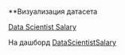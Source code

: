 ﻿\*\*Визуализация датасета

[Data Scientist Salary](https://www.kaggle.com/datasets/omkargowda/data-scientist-salary)

На дашборд [DataScientistSalary](https://datalens.yandex.ru/9ercik1spddk0-datascientistsalary)
